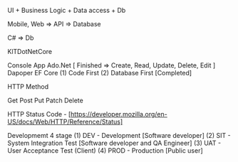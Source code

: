 UI + Business Logic + Data access + Db

Mobile, Web => API => Database


C# => Db

KlTDotNetCore

Console App
Ado.Net [ Finished => Create, Read, Update, Delete, Edit ]
Dapoper 
EF Core
(1) Code First
(2) Database First [Completed]

HTTP Method

Get 
Post
Put 
Patch
Delete

HTTP Status Code - [https://developer.mozilla.org/en-US/docs/Web/HTTP/Reference/Status]

Developmemt 4 stage
(1) DEV - Development [Software developer]
(2) SIT - System Integration Test [Software developer and QA Engineer]
(3) UAT - User Acceptance Test (Client)
(4) PROD - Production [Public user]

